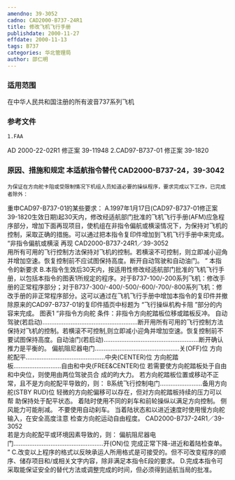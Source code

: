 ```yaml
---
amendno: 39-3052
cadno: CAD2000-B737-24R1
title: 修改飞机飞行手册
publishdate: 2000-11-27
effdate: 2000-11-13
tags: B737
categories: 华北管理局
author: 邵仁明
---
```


### 适用范围 
在中华人民共和国注册的所有波音737系列飞机

### 参考文件
    1.FAA 
AD 2000-22-02R1 修正案 39-11948
    2.CAD97-B737-01 修正案 39-1820 


### 原因、措施和规定 本适航指令替代 CAD2000-B737-24，39-3042
    为保证在方向舵卡阻或受限制情况下机组人员知道必要的操纵程序，要求完成以下工作，已完成者除外： 
重申CAD97-B737-01的某些要求： 
A.1997年1月17日(CAD97-B737-01修正案39-1820生效日期)起30天内，修改经适航部门批准的飞机飞行手册(AFM)应急程序部分，增加下面再现项目，使机组在非指令偏航或横滚情况下，为保持对飞机的控制，采取正确的措施。可以通过把本指令复印件增加到飞机飞行手册中来完成。 
“非指令偏航或横滚 
再现 
  CAD2000-B737-24R1／39-3052   
    用所有可用的飞行控制方法保持对飞机的控制。若横滚不可控制，则立即减小迎角并增加空速。恢复控制前不应试图保持高度。断开自动驾驶和自动油门。 ”
    本指令的新要求
    B.本指令生效后30天内，按适用性修改经适航部门批准的飞机飞行手册，以包括本指令的图表1所规定的程序。对于B737-100/-200系列飞机：修改手册的正常程序部分；对于B737-300/-400/-500/-600/-700/-800系列飞机：修改手册的非正常程序部分。这可以通过在飞机飞行手册中增加本指令的复印件并撤除原来的CAD97-B737-01的复印件插页中标题为 “飞行操纵机构卡阻 ”部分的内容来完成。 
图表1 “非指令方向舵    条件：非指令方向舵踏板位移或踏板反冲。 
自动驾驶(若启动)………………………………………………断开用所有可用的飞行控制方法保持对飞机的控制。若横滚不可控制,则立即减小迎角并增加空速。恢复控制前不要试图保持高度。自动油门(若启动)………………………………………………断开确认推力是平衡的。
    偏航阻尼器电门…………………………………………关(OFF)位     方向舵配平………………………………………中央(CENTER)位     方向舵踏板………………………自由和中央(FREE&CENTER)位     若需要使方向舵踏板处于自由和中央位，则使用由两位驾驶员合
成的昀大力。     若方向舵踏板位置或移动不正常，且不是方向舵配平导致的，则：    B系统飞行控制电门……………………备用方向舵(STBY RUD)位     轻微的方向舵偏移可以存在，但对方向舵踏板持续的压力可以帮
助保持处于配平状态。     着陆时使用不同的刹车和前轮操纵以满足方向控制。    侧风能力可能削减。     不要使用自动刹车。     当着陆状态和以进近速度时使用慢方向舵输入，在安全高度注意
检查方向舵运动自由程度。 
  CAD2000-B737-24R1／39-3052   
    若是方向舵配平或环境因素导致的，则：     偏航阻尼器电门……………………………………………开(ON)位     完成正常下降-进近和着陆检查单。 ”
    C.改变以上程序的格式以反映承运人所用格式是可接受的。但不可改变程序的顺序、储存项目和/或相关文字内容，除非满足本指令E段的要求。 
    D.完成本指令可采取能保证安全的替代方法或调整完成的时间，但必须得到适航当局的批准。

